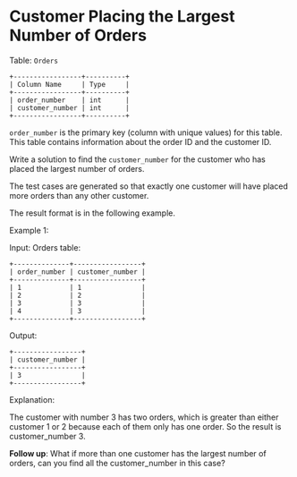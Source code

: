 # Customer Placing the Largest Number of Orders

Table: `Orders`
```
+-----------------+----------+
| Column Name     | Type     |
+-----------------+----------+
| order_number    | int      |
| customer_number | int      |
+-----------------+----------+
```
`order_number` is the primary key (column with unique values) for this table.
This table contains information about the order ID and the customer ID.
 

Write a solution to find the `customer_number` for the customer who has placed the largest number of orders.

The test cases are generated so that exactly one customer will have placed more orders than any other customer.

The result format is in the following example.

 

Example 1:

Input: 
Orders table:
```
+--------------+-----------------+
| order_number | customer_number |
+--------------+-----------------+
| 1            | 1               |
| 2            | 2               |
| 3            | 3               |
| 4            | 3               |
+--------------+-----------------+
```

Output: 
```
+-----------------+
| customer_number |
+-----------------+
| 3               |
+-----------------+
```

Explanation: 

The customer with number 3 has two orders, which is greater than either customer 1 or 2 because each of them only has one order. 
So the result is customer_number 3.
 

**Follow up**: What if more than one customer has the largest number of orders, can you find all the customer_number in this case?